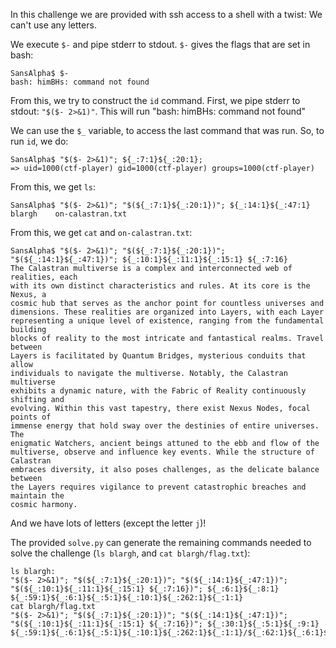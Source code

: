 In this challenge we are provided with ssh access to a shell with a twist: We can't use any letters.

We execute `$-` and pipe stderr to stdout. `$-` gives the flags that are set in bash:
```
SansAlpha$ $-
bash: himBHs: command not found
```

From this, we try to construct the `id` command. First, we pipe stderr to stdout: `"$($- 2>&1)"`. This will run "bash: himBHs: command not found"

We can use the `$_` variable, to access the last command that was run. So, to run `id`, we do:
```
SansAlpha$ "$($- 2>&1)"; ${_:7:1}${_:20:1};
=> uid=1000(ctf-player) gid=1000(ctf-player) groups=1000(ctf-player)
```

From this, we get `ls`:
```
SansAlpha$ "$($- 2>&1)"; "$(${_:7:1}${_:20:1})"; ${_:14:1}${_:47:1}
blargh    on-calastran.txt
```

From this, we get `cat` and `on-calastran.txt`:
```
SansAlpha$ "$($- 2>&1)"; "$(${_:7:1}${_:20:1})"; "$(${_:14:1}${_:47:1})"; ${_:10:1}${_:11:1}${_:15:1} ${_:7:16}
The Calastran multiverse is a complex and interconnected web of realities, each
with its own distinct characteristics and rules. At its core is the Nexus, a
cosmic hub that serves as the anchor point for countless universes and
dimensions. These realities are organized into Layers, with each Layer
representing a unique level of existence, ranging from the fundamental building
blocks of reality to the most intricate and fantastical realms. Travel between
Layers is facilitated by Quantum Bridges, mysterious conduits that allow
individuals to navigate the multiverse. Notably, the Calastran multiverse
exhibits a dynamic nature, with the Fabric of Reality continuously shifting and
evolving. Within this vast tapestry, there exist Nexus Nodes, focal points of
immense energy that hold sway over the destinies of entire universes. The
enigmatic Watchers, ancient beings attuned to the ebb and flow of the
multiverse, observe and influence key events. While the structure of Calastran
embraces diversity, it also poses challenges, as the delicate balance between
the Layers requires vigilance to prevent catastrophic breaches and maintain the
cosmic harmony.
```

And we have lots of letters (except the letter `j`)!

The provided `solve.py` can generate the remaining commands needed to solve the challenge (`ls blargh`, and `cat blargh/flag.txt`):
```
ls blargh:
"$($- 2>&1)"; "$(${_:7:1}${_:20:1})"; "$(${_:14:1}${_:47:1})"; "$(${_:10:1}${_:11:1}${_:15:1} ${_:7:16})"; ${_:6:1}${_:8:1} ${_:59:1}${_:6:1}${_:5:1}${_:10:1}${_:262:1}${_:1:1}
cat blargh/flag.txt
"$($- 2>&1)"; "$(${_:7:1}${_:20:1})"; "$(${_:14:1}${_:47:1})"; "$(${_:10:1}${_:11:1}${_:15:1} ${_:7:16})"; ${_:30:1}${_:5:1}${_:9:1} ${_:59:1}${_:6:1}${_:5:1}${_:10:1}${_:262:1}${_:1:1}/${_:62:1}${_:6:1}${_:5:1}${_:262:1}.${_:9:1}${_:36:1}${_:9:1}
